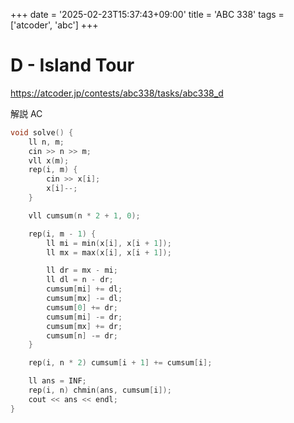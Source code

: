 +++
date = '2025-02-23T15:37:43+09:00'
title = 'ABC 338'
tags = ['atcoder', 'abc']
+++

# D - Island Tour

https://atcoder.jp/contests/abc338/tasks/abc338_d

解説 AC

```cpp
void solve() {
    ll n, m;
    cin >> n >> m;
    vll x(m);
    rep(i, m) {
        cin >> x[i];
        x[i]--;
    }

    vll cumsum(n * 2 + 1, 0);

    rep(i, m - 1) {
        ll mi = min(x[i], x[i + 1]);
        ll mx = max(x[i], x[i + 1]);

        ll dr = mx - mi;
        ll dl = n - dr;
        cumsum[mi] += dl;
        cumsum[mx] -= dl;
        cumsum[0] += dr;
        cumsum[mi] -= dr;
        cumsum[mx] += dr;
        cumsum[n] -= dr;
    }

    rep(i, n * 2) cumsum[i + 1] += cumsum[i];

    ll ans = INF;
    rep(i, n) chmin(ans, cumsum[i]);
    cout << ans << endl;
}
```
